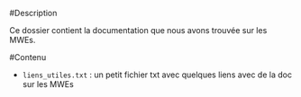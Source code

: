 #Description

Ce dossier contient la documentation que nous avons trouvée sur les MWEs.

#Contenu

+ `liens_utiles.txt` : un petit fichier txt avec quelques liens avec de la doc sur les MWEs